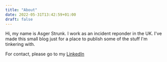 ```yaml
---
title: "About"
date: 2022-05-31T13:42:59+01:00
draft: false
---
```


Hi, my name is Asger Strunk. I work as an incident reponder in the UK. I've made this small blog just for a place to publish some of the stuff I'm tinkering with.

For contact, please go to my [LinkedIn](https://www.linkedin.com/in/asgerstrunk/)
